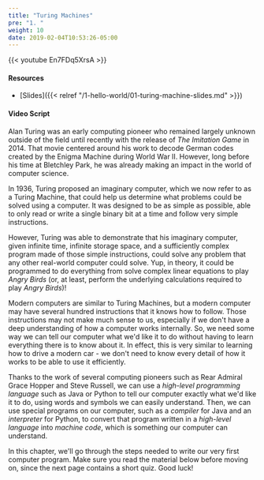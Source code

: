 ```yaml
---
title: "Turing Machines"
pre: "1. "
weight: 10
date: 2019-02-04T10:53:26-05:00
---
```


{{< youtube En7FDq5XrsA >}}

#### Resources

* [Slides]({{< relref "/1-hello-world/01-turing-machine-slides.md" >}})

#### Video Script

Alan Turing was an early computing pioneer who remained largely unknown outside of the field until recently with the release of _The Imitation Game_ in 2014. That movie centered around his work to decode German codes created by the Enigma Machine during World War II. However, long before his time at Bletchley Park, he was already making an impact in the world of computer science.

In 1936, Turing proposed an imaginary computer, which we now refer to as a Turing Machine, that could help us determine what problems could be solved using a computer. It was designed to be as simple as possible, able to only read or write a single binary bit at a time and follow very simple instructions.

However, Turing was able to demonstrate that his imaginary computer, given infinite time, infinite storage space, and a sufficiently complex program made of those simple instructions, could solve any problem that any other real-world computer could solve. Yup, in theory, it could be programmed to do everything from solve complex linear equations to play _Angry Birds_ (or, at least, perform the underlying calculations required to play _Angry Birds_)!

Modern computers are similar to Turing Machines, but a modern computer may have several hundred instructions that it knows how to follow. Those instructions may not make much sense to us, especially if we don't have a deep understanding of how a computer works internally. So, we need some way we can tell our computer what we'd like it to do without having to learn everything there is to know about it. In effect, this is very similar to learning how to drive a modern car - we don't need to know every detail of how it works to be able to use it efficiently.

Thanks to the work of several computing pioneers such as Rear Admiral Grace Hopper and Steve Russell, we can use a _high-level programming language_ such as Java or Python to tell our computer exactly what we'd like it to do, using words and symbols we can easily understand. Then, we can use special programs on our computer, such as a _compiler_ for Java and an _interpreter_ for Python, to convert that program written in a _high-level language_ into _machine code_, which is something our computer can understand.

In this chapter, we'll go through the steps needed to write our very first computer program. Make sure you read the material below before moving on, since the next page contains a short quiz. Good luck!
